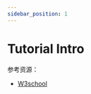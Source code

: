 ```yaml
---
sidebar_position: 1
---
```


# Tutorial Intro

参考资源：

- [W3school](https://www.w3school.com.cn/cssref/pr_border-bottom-style.asp)